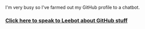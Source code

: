 I'm very busy so I've farmed out my GitHub profile to a chatbot. 

### <a href="https://ark-lee-web-ghbot.azurewebsites.net/" target="_blank">Click here to speak to Leebot about GitHub stuff</a>
